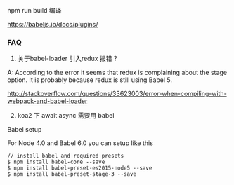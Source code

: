 npm run build 编译

https://babeljs.io/docs/plugins/

### FAQ

1. 关于babel-loader 引入redux 报错 ?

A: According to the error it seems that redux is complaining about the stage option. It is probably because redux is still using Babel 5. 

http://stackoverflow.com/questions/33623003/error-when-compiling-with-webpack-and-babel-loader


2. koa2 下 await async 需要用 babel

Babel setup

For Node 4.0 and Babel 6.0 you can setup like this

```
// install babel and required presets
$ npm install babel-core --save
$ npm install babel-preset-es2015-node5 --save
$ npm install babel-preset-stage-3 --save

```

